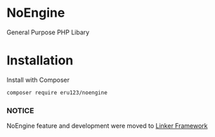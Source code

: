 # NoEngine
General Purpose PHP Libary

# Installation

Install with Composer
```bash
composer require eru123/noengine
```
### NOTICE
NoEngine feature and development were moved to [Linker Framework](https://github.com/eru123/linker)
